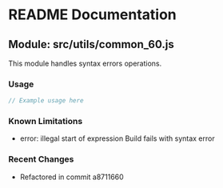 # README Documentation

## Module: src/utils/common_60.js

This module handles syntax errors operations.

### Usage

```java
// Example usage here
```

### Known Limitations

- error: illegal start of expression Build fails with syntax error

### Recent Changes

- Refactored in commit a8711660
